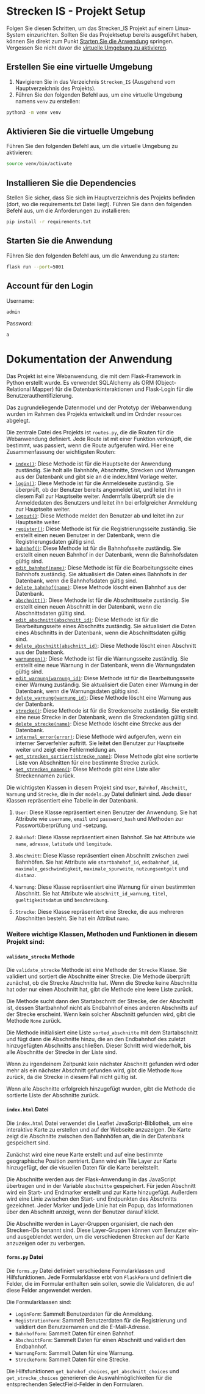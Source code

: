 # Strecken IS - Projekt Setup

Folgen Sie diesen Schritten, um das Strecken_IS Projekt auf einem Linux-System einzurichten. Sollten Sie das Projektsetup bereits ausgeführt haben, können Sie direkt zum Punkt [Starten Sie die Anwendung](#starten-sie-die-anwendung) springen. Vergessen Sie nicht davor die [virtuelle Umgebung zu aktivieren](#aktivieren-sie-die-virtuelle-umgebung).

## Erstellen Sie eine virtuelle Umgebung

1. Navigieren Sie in das Verzeichnis `Strecken_IS` (Ausgehend vom Hauptverzeichnis des Projekts).
2. Führen Sie den folgenden Befehl aus, um eine virtuelle Umgebung namens `venv` zu erstellen:

```bash
python3 -m venv venv
```

## Aktivieren Sie die virtuelle Umgebung
Führen Sie den folgenden Befehl aus, um die virtuelle Umgebung zu aktivieren:
```bash
source venv/bin/activate
```
## Installieren Sie die Dependencies
Stellen Sie sicher, dass Sie sich im Hauptverzeichnis des Projekts befinden (dort, wo die requirements.txt Datei liegt). Führen Sie dann den folgenden Befehl aus, um die Anforderungen zu installieren:
```bash
pip install -r requirements.txt
```
## Starten Sie die Anwendung
Führen Sie den folgenden Befehl aus, um die Anwendung zu starten:
```bash
flask run --port=5001
```
## Account für den Login
Username: 
```bash
admin
```
Password:
```bash
a
```
# Dokumentation der Anwendung

Das Projekt ist eine Webanwendung, die mit dem Flask-Framework in Python erstellt wurde. Es verwendet SQLAlchemy als ORM (Object-Relational Mapper) für die Datenbankinteraktionen und Flask-Login für die Benutzerauthentifizierung.

Das zugrundeliegende Datenmodel und der Prototyp der Webanwendung wurden im Rahmen des Projekts entwickelt und im Ordnder `resources` abgelegt.

Die zentrale Datei des Projekts ist `routes.py`, die die Routen für die Webanwendung definiert. Jede Route ist mit einer Funktion verknüpft, die bestimmt, was passiert, wenn die Route aufgerufen wird. Hier eine Zusammenfassung der wichtigsten Routen:

- [`index()`](#index): Diese Methode ist für die Hauptseite der Anwendung zuständig. Sie holt alle Bahnhöfe, Abschnitte, Strecken und Warnungen aus der Datenbank und gibt sie an die index.html Vorlage weiter.
- [`login()`](#login): Diese Methode ist für die Anmeldeseite zuständig. Sie überprüft, ob der Benutzer bereits angemeldet ist, und leitet ihn in diesem Fall zur Hauptseite weiter. Andernfalls überprüft sie die Anmeldedaten des Benutzers und leitet ihn bei erfolgreicher Anmeldung zur Hauptseite weiter.
- [`logout()`](#logout): Diese Methode meldet den Benutzer ab und leitet ihn zur Hauptseite weiter.
- [`register()`](#register): Diese Methode ist für die Registrierungsseite zuständig. Sie erstellt einen neuen Benutzer in der Datenbank, wenn die Registrierungsdaten gültig sind.
- [`bahnhof()`](#bahnhof): Diese Methode ist für die Bahnhofsseite zuständig. Sie erstellt einen neuen Bahnhof in der Datenbank, wenn die Bahnhofsdaten gültig sind.
- [`edit_bahnhof(name)`](#edit_bahnhof): Diese Methode ist für die Bearbeitungsseite eines Bahnhofs zuständig. Sie aktualisiert die Daten eines Bahnhofs in der Datenbank, wenn die Bahnhofsdaten gültig sind.
- [`delete_bahnhof(name)`](#delete_bahnhof): Diese Methode löscht einen Bahnhof aus der Datenbank.
- [`abschnitt()`](#abschnitt): Diese Methode ist für die Abschnittsseite zuständig. Sie erstellt einen neuen Abschnitt in der Datenbank, wenn die Abschnittsdaten gültig sind.
- [`edit_abschnitt(abschnitt_id)`](#edit_abschnitt): Diese Methode ist für die Bearbeitungsseite eines Abschnitts zuständig. Sie aktualisiert die Daten eines Abschnitts in der Datenbank, wenn die Abschnittsdaten gültig sind.
- [`delete_abschnitt(abschnitt_id)`](#delete_abschnitt): Diese Methode löscht einen Abschnitt aus der Datenbank.
- [`warnungen()`](#warnungen): Diese Methode ist für die Warnungsseite zuständig. Sie erstellt eine neue Warnung in der Datenbank, wenn die Warnungsdaten gültig sind.
- [`edit_warnung(warnung_id)`](#edit_warnung): Diese Methode ist für die Bearbeitungsseite einer Warnung zuständig. Sie aktualisiert die Daten einer Warnung in der Datenbank, wenn die Warnungsdaten gültig sind.
- [`delete_warnung(warnung_id)`](#delete_warnung): Diese Methode löscht eine Warnung aus der Datenbank.
- [`strecke()`](#strecke): Diese Methode ist für die Streckenseite zuständig. Sie erstellt eine neue Strecke in der Datenbank, wenn die Streckendaten gültig sind.
- [`delete_strecke(name)`](#delete_strecke): Diese Methode löscht eine Strecke aus der Datenbank.
- [`internal_error(error)`](#internal_error): Diese Methode wird aufgerufen, wenn ein interner Serverfehler auftritt. Sie leitet den Benutzer zur Hauptseite weiter und zeigt eine Fehlermeldung an.
- [`get_strecken_sortiert(strecke_name)`](#get_strecken_sortiert): Diese Methode gibt eine sortierte Liste von Abschnitten für eine bestimmte Strecke zurück.
- [`get_strecken_namen()`](#get_strecken_namen): Diese Methode gibt eine Liste aller Streckennamen zurück.

Die wichtigsten Klassen in diesem Projekt sind `User`, `Bahnhof`, `Abschnitt`, `Warnung` und `Strecke`, die in der `models.py` Datei definiert sind. Jede dieser Klassen repräsentiert eine Tabelle in der Datenbank.


1. `User`: Diese Klasse repräsentiert einen Benutzer der Anwendung. Sie hat Attribute wie `username`, `email` und `password_hash` und Methoden zur Passwortüberprüfung und -setzung.


2. `Bahnhof`: Diese Klasse repräsentiert einen Bahnhof. Sie hat Attribute wie `name`, `adresse`, `latitude` und `longitude`.



3. `Abschnitt`: Diese Klasse repräsentiert einen Abschnitt zwischen zwei Bahnhöfen. Sie hat Attribute wie `startbahnhof_id`, `endbahnhof_id`, `maximale_geschwindigkeit`, `maximale_spurweite`, `nutzungsentgelt` und `distanz`.



4. `Warnung`: Diese Klasse repräsentiert eine Warnung für einen bestimmten Abschnitt. Sie hat Attribute wie `abschnitt_id_warnung`, `titel`, `gueltigkeitsdatum` und `beschreibung`.


5. `Strecke`: Diese Klasse repräsentiert eine Strecke, die aus mehreren Abschnitten besteht. Sie hat ein Attribut `name`.

### Weitere wichtige Klassen, Methoden und Funktionen in diesem Projekt sind:

#### `validate_strecke` Methode

Die `validate_strecke` Methode ist eine Methode der `Strecke` Klasse. Sie validiert und sortiert die Abschnitte einer Strecke. Die Methode überprüft zunächst, ob die Strecke Abschnitte hat. Wenn die Strecke keine Abschnitte hat oder nur einen Abschnitt hat, gibt die Methode eine leere Liste zurück.

Die Methode sucht dann den Startabschnitt der Strecke, der der Abschnitt ist, dessen Startbahnhof nicht als Endbahnhof eines anderen Abschnitts auf der Strecke erscheint. Wenn kein solcher Abschnitt gefunden wird, gibt die Methode `None` zurück.

Die Methode initialisiert eine Liste `sorted_abschnitte` mit dem Startabschnitt und fügt dann die Abschnitte hinzu, die an den Endbahnhof des zuletzt hinzugefügten Abschnitts anschließen. Dieser Schritt wird wiederholt, bis alle Abschnitte der Strecke in der Liste sind.

Wenn zu irgendeinem Zeitpunkt kein nächster Abschnitt gefunden wird oder mehr als ein nächster Abschnitt gefunden wird, gibt die Methode `None` zurück, da die Strecke in diesem Fall nicht gültig ist.

Wenn alle Abschnitte erfolgreich hinzugefügt wurden, gibt die Methode die sortierte Liste der Abschnitte zurück.

#### `index.html` Datei

Die `index.html` Datei verwendet die Leaflet JavaScript-Bibliothek, um eine interaktive Karte zu erstellen und auf der Webseite anzuzeigen. Die Karte zeigt die Abschnitte zwischen den Bahnhöfen an, die in der Datenbank gespeichert sind.

Zunächst wird eine neue Karte erstellt und auf eine bestimmte geographische Position zentriert. Dann wird ein Tile Layer zur Karte hinzugefügt, der die visuellen Daten für die Karte bereitstellt.

Die Abschnitte werden aus der Flask-Anwendung in das JavaScript übertragen und in der Variable `abschnitte` gespeichert. Für jeden Abschnitt wird ein Start- und Endmarker erstellt und zur Karte hinzugefügt. Außerdem wird eine Linie zwischen den Start- und Endpunkten des Abschnitts gezeichnet. Jeder Marker und jede Linie hat ein Popup, das Informationen über den Abschnitt anzeigt, wenn der Benutzer darauf klickt.

Die Abschnitte werden in Layer-Gruppen organisiert, die nach den Strecken-IDs benannt sind. Diese Layer-Gruppen können vom Benutzer ein- und ausgeblendet werden, um die verschiedenen Strecken auf der Karte anzuzeigen oder zu verbergen.

#### `forms.py` Datei

Die `forms.py` Datei definiert verschiedene Formularklassen und Hilfsfunktionen. Jede Formularklasse erbt von `FlaskForm` und definiert die Felder, die im Formular enthalten sein sollen, sowie die Validatoren, die auf diese Felder angewendet werden.

Die Formularklassen sind:

- `LoginForm`: Sammelt Benutzerdaten für die Anmeldung.
- `RegistrationForm`: Sammelt Benutzerdaten für die Registrierung und validiert den Benutzernamen und die E-Mail-Adresse.
- `BahnhofForm`: Sammelt Daten für einen Bahnhof.
- `AbschnittForm`: Sammelt Daten für einen Abschnitt und validiert den Endbahnhof.
- `WarnungForm`: Sammelt Daten für eine Warnung.
- `StreckeForm`: Sammelt Daten für eine Strecke.

Die Hilfsfunktionen `get_bahnhof_choices`, `get_abschnitt_choices` und `get_strecke_choices` generieren die Auswahlmöglichkeiten für die entsprechenden SelectField-Felder in den Formularen.
